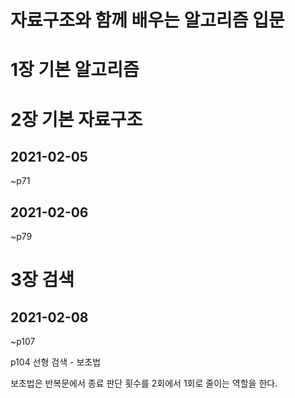 # 자료구조와 함께 배우는 알고리즘 입문

# 1장 기본 알고리즘

# 2장 기본 자료구조

## 2021-02-05 

~p71

## 2021-02-06

~p79

# 3장 검색

## 2021-02-08

~p107

p104 선형 검색 - 보초법

보초법은 반복문에서 종료 판단 횟수를 2회에서 1회로 줄이는 역할을 한다. 